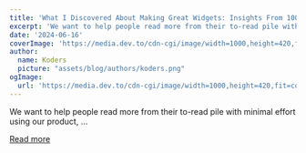 ```yaml
---
title: 'What I Discovered About Making Great Widgets: Insights From 100+ Real Users'
excerpt: 'We want to help people read more from their to-read pile with minimal effort using our product, ...'
date: '2024-06-16'
coverImage: 'https://media.dev.to/cdn-cgi/image/width=1000,height=420,fit=cover,gravity=auto,format=auto/https%3A%2F%2Fdev-to-uploads.s3.amazonaws.com%2Fuploads%2Farticles%2F6xc9hdfid0fz2tma5yqp.png'
author:
  name: Koders
  picture: "assets/blog/authors/koders.png"
ogImage:
  url: 'https://media.dev.to/cdn-cgi/image/width=1000,height=420,fit=cover,gravity=auto,format=auto/https%3A%2F%2Fdev-to-uploads.s3.amazonaws.com%2Fuploads%2Farticles%2F6xc9hdfid0fz2tma5yqp.png'
---
```


We want to help people read more from their to-read pile with minimal effort using our product, ...

[Read more](https://dev.to/lincemathew/what-i-discovered-about-making-great-widgets-insights-from-100-real-users-1ml3)
